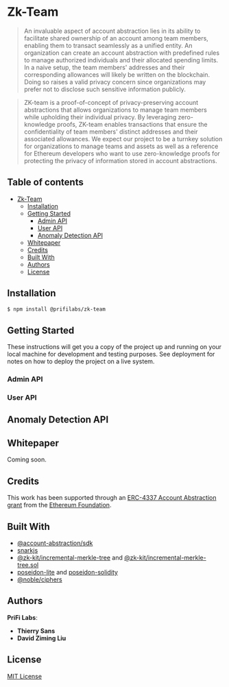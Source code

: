 # Zk-Team

> An invaluable aspect of account abstraction lies in its ability to facilitate shared ownership of an account among team members, enabling them to transact seamlessly as a unified entity. An organization can create an account abstraction with predefined rules to manage authorized individuals and their allocated spending limits. In a naive setup, the team members' addresses and their corresponding allowances will likely be written on the blockchain. Doing so raises a valid privacy concern since organizations may prefer not to disclose such sensitive information publicly.

> ZK-team is a proof-of-concept of privacy-preserving account abstractions that allows organizations to manage team members while upholding their individual privacy. By leveraging zero-knowledge proofs, ZK-team enables transactions that ensure the confidentiality of team members' distinct addresses and their associated allowances. We expect our project to be a turnkey solution for organizations to manage teams and assets as well as a reference for Ethereum developers who want to use zero-knowledge proofs for protecting the privacy of information stored in account abstractions.

## Table of contents

- [Zk-Team](#zk-team)
  - [Installation](#installation)
  - [Getting Started](#getting-started)
    - [Admin API](#admin-api)
    - [User API](#user-api)
    - [Anomaly Detection API](#anomaly-detection-api)
  - [Whitepaper](#whitepaper)
  - [Credits](#credits)
  - [Built With](#built-with)
  - [Authors](#authors)
  - [License](#license)

## Installation

```sh
$ npm install @prifilabs/zk-team
```

## Getting Started

These instructions will get you a copy of the project up and running on your local machine for development and testing purposes. See deployment for notes on how to deploy the project on a live system.

### Admin API

### User API

## Anomaly Detection API

## Whitepaper

Coming soon.

## Credits

This work has been supported through an [ERC-4337 Account Abstraction grant](https://erc4337.mirror.xyz/hRn_41cef8oKn44ZncN9pXvY3VID6LZOtpLlktXYtmA) from the [Ethereum Foundation](https://ethereum.org/en/foundation/).

## Built With

* [@account-abstraction/sdk](https://www.npmjs.com/package/@account-abstraction/sdk)
* [snarkjs](https://www.npmjs.com/package/snarkjs)
* [@zk-kit/incremental-merkle-tree](https://www.npmjs.com/package/@zk-kit/incremental-merkle-tree) and [@zk-kit/incremental-merkle-tree.sol](https://www.npmjs.com/package/@zk-kit/incremental-merkle-tree.sol)
* [poseidon-lite](https://www.npmjs.com/package/poseidon-lite) and [poseidon-solidity](https://www.npmjs.com/package/poseidon-solidity)
* [@noble/ciphers](https://www.npmjs.com/package/@noble/ciphers)

## Authors

**PriFi Labs**:
* **Thierry Sans** 
* **David Ziming Liu** 

## License

[MIT License](https://opensource.org/license/mit/)